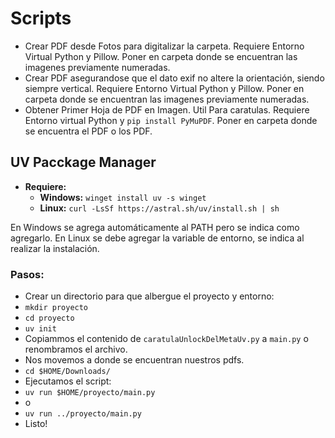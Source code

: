 # Scripts

- Crear PDF desde Fotos para digitalizar la carpeta. Requiere Entorno Virtual Python y Pillow. Poner en carpeta donde se encuentran las imagenes previamente numeradas.
- Crear PDF asegurandose que el dato exif no altere la orientación, siendo siempre vertical. Requiere Entorno Virtual Python y Pillow.  Poner en carpeta donde se encuentran las imagenes previamente numeradas.
- Obtener Primer Hoja de PDF en Imagen. Util Para caratulas. Requiere Entorno virtual Python y ```pip install PyMuPDF```. Poner en carpeta donde se encuentra el PDF o los PDF.

## UV Pacckage Manager
- **Requiere:**
   - **Windows:** ``winget install uv -s winget``
   - **Linux:** ``curl -LsSf https://astral.sh/uv/install.sh | sh``

En Windows se agrega automáticamente al PATH pero se indica como agregarlo.
En Linux se debe agregar la variable de entorno,  se indica al realizar la instalación. 

### Pasos:
- Crear un  directorio para que albergue el proyecto y entorno:
- ``mkdir proyecto``
- ``cd proyecto``
- ``uv init``
- Copiammos el contenido de ``caratulaUnlockDelMetaUv.py`` a ``main.py`` o renombramos el archivo.
- Nos movemos a donde se encuentran nuestros pdfs.
- ``cd $HOME/Downloads/``
- Ejecutamos el script:
- ``uv run $HOME/proyecto/main.py``
- o
- ``uv run ../proyecto/main.py``
- Listo!
